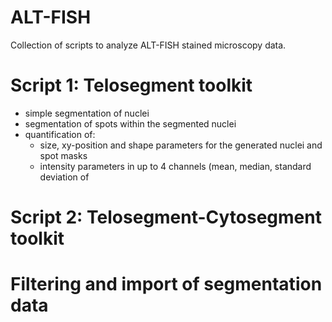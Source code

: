 # ALT-FISH
Collection of scripts to analyze ALT-FISH stained microscopy data.

# Script 1: Telosegment toolkit
* simple segmentation of nuclei
* segmentation of spots within the segmented nuclei
* quantification of:
  * size, xy-position and shape parameters for the generated nuclei and spot masks
  * intensity parameters in up to 4 channels (mean, median, standard deviation of 





# Script 2: Telosegment-Cytosegment toolkit


# Filtering and import of segmentation data
